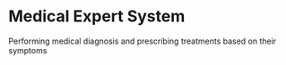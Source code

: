 # Medical Expert System 
Performing medical diagnosis and prescribing treatments based on their symptoms
